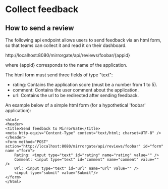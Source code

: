# Collect feedback

## How to send a review

The following api endpoint allows users to send feedback via an html form, so that teams can collect it and read it on their dashboard.

http://localhost:8080/mirrorgate/api/reviews/foobar/{appid}

where {appid} corresponds to the name of the application.

The html form must send three fields of type "text":
- rating: Contains the application score (must be a number from 1 to 5).
- comment: Contains the user comment about the application.
- url: Contains the url to be redirected after sending feedback.

An example below of a simple html form (for a hypothetical 'foobar' application):
```
<html>
<header>
<title>Send feedback to MirrorGate</title>
<meta http-equiv="Content-Type" content="text/html; charset=UTF-8" />
</header>
<form method="POST" action="http://localhost:8080/mirrorgate/api/reviews/foobar" id="form" name ="form">
    Rating: <input type="text" id="rating" name="rating" value="" />
    Comment: <input type="text" id="comment" name="comment" value="" />
    Url: <input type="text" id="url" name="url" value="" />
    <input type="submit" value="Submit"/>
</form>
</html>
```